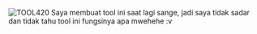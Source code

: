 ![TOOL420](https://raw.githubusercontent.com/N74NK/420/master/Screenshot_2019-07-22-17-01-58.png)
Saya membuat tool ini saat lagi sange, jadi saya tidak sadar dan tidak tahu tool ini fungsinya apa mwehehe :v
